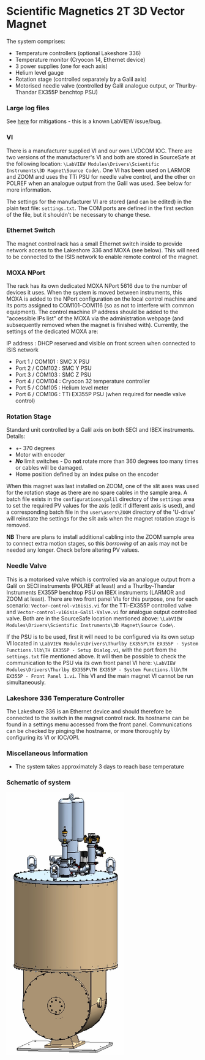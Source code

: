 # Scientific Magnetics 2T 3D Vector Magnet

The system comprises: 
* Temperature controllers (optional Lakeshore 336)
* Temperature monitor (Cryocon 14, Ethernet device)
* 3 power supplies (one for each axis)
* Helium level gauge
* Rotation stage (controlled separately by a Galil axis)
* Motorised needle valve (controlled by Galil analogue output, or Thurlby-Thandar EX355P benchtop PSU)

### Large log files

See [here](/system_components/labview/LabVIEW-errors) for mitigations - this is a known LabVIEW issue/bug.

### VI

There is a manufacturer supplied VI and our own LVDCOM IOC.  There are two versions of the manufacturer's VI and both are stored in SourceSafe at the following location: `\LabVIEW Modules\Drivers\Scientific Instruments\3D Magnet\Source Code\`.  One VI has been used on LARMOR and ZOOM and uses the TTi PSU for needle valve control, and the other on POLREF when an analogue output from the Galil was used.  See below for more information.

The settings for the manufacturer VI are stored (and can be edited) in the plain text file: `settings.txt`.  The COM ports are defined in the first section of the file, but it shouldn't be necessary to change these.

### Ethernet Switch

The magnet control rack has a small Ethernet switch inside to provide network access to the Lakeshore 336 and MOXA (see below).  This will need to be connected to the ISIS network to enable remote control of the magnet.

### MOXA NPort

The rack has its own dedicated MOXA NPort 5616 due to the number of devices it uses.  When the system is moved between instruments, this MOXA is added to the NPort configuration on the local control machine and its ports assigned to COM101-COM116 (so as not to interfere with common equipment).  The control machine IP address should be added to the "accessible IPs list" of the MOXA via the administration webpage (and subsequently removed when the magnet is finished with).  Currently, the settings of the dedicated MOXA are:

IP address : DHCP reserved and visible on front screen when connected to ISIS network

* Port 1 / COM101 : SMC X PSU
* Port 2 / COM102 : SMC Y PSU
* Port 3 / COM103 : SMC Z PSU
* Port 4 / COM104 : Cryocon 32 temperature controller
* Port 5 / COM105 : Helium level meter
* Port 6 / COM106 : TTi EX355P PSU (when required for needle valve control)

### Rotation Stage

Standard unit controlled by a Galil axis on both SECI and IBEX instruments.  Details:

* +- 370 degrees
* Motor with encoder
* **_No_** limit switches - Do **not** rotate more than 360 degrees too many times or cables will be damaged.
* Home position defined by an index pulse on the encoder

When this magnet was last installed on ZOOM, one of the slit axes was used for the rotation stage as there are no spare cables in the sample area.  A batch file exists in the `configurations\galil` directory of the `settings` area to set the required PV values for the axis (edit if different axis is used), and a corresponding batch file in the `user\users\ZOOM` directory of the 'U-drive' will reinstate the settings for the slit axis when the magnet rotation stage is removed.

**NB** There are plans to install additional cabling into the ZOOM sample area to connect extra motion stages, so this _borrowing_ of an axis may not be needed any longer.  Check before altering PV values.

### Needle Valve

This is a motorised valve which is controlled via an analogue output from a Galil on SECI instruments (POLREF at least) and a Thurlby-Thandar Instruments EX355P benchtop PSU on IBEX instruments (LARMOR and ZOOM at least).  There are two front panel VIs for this purpose, one for each scenario: `Vector-control-v16isis.vi` for the TTi-EX355P controlled valve and `Vector-control-v16isis-Galil-Valve.vi` for analogue output controlled valve.  Both are in the SourceSafe location mentioned above: `\LabVIEW Modules\Drivers\Scientific Instruments\3D Magnet\Source Code\`.

If the PSU is to be used, first it will need to be configured via its own setup VI located in `\LabVIEW Modules\Drivers\Thurlby EX355P\TH EX355P - System Functions.llb\TH EX355P - Setup Dialog.vi`, with the port from the `settings.txt` file mentioned above.  It will then be possible to check the communication to the PSU via its own front panel VI here: `\LabVIEW Modules\Drivers\Thurlby EX355P\TH EX355P - System Functions.llb\TH EX355P - Front Panel 1.vi`.  This VI and the main magnet VI cannot be run simultaneously.

### Lakeshore 336 Temperature Controller

The Lakeshore 336 is an Ethernet device and should therefore be connected to the switch in the magnet control rack.  Its hostname can be found in a settings menu accessed from the front panel.  Communications can be checked by pinging the hostname, or more thoroughly by configuring its VI or IOC/OPI.

### Miscellaneous Information

* The system takes approximately 3 days to reach base temperature

### Schematic of system

![Schematic of system](3d_vector_magnet_schematic.png)